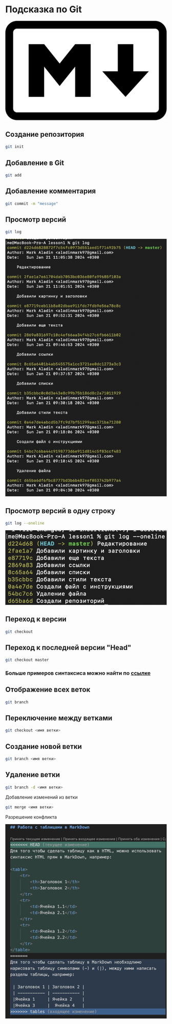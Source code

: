 # Подсказка по Git

![MarkDown](Markdown.svg.png)

## Создание репозитория
```sh
git init
```
## Добавление в Git
```sh
git add
```

## Добавление комментария
```sh
git commit -m "message"
```

## Просмотр версий
```sh
git log
```

![Вид с терминала](gitlog_cmd_example.png)

## Просмотр версий в одну строку
```sh
git log --oneline
```
![Вид с терминала](oneline_example.png)

## Переход к версии 
```sh
git checkout
```

## Переход к последней версии "Head"
```sh
git checkout master 
```

### Больше примеров синтаксиса можно найти по [ссылке](https://gist.github.com/Jekins/2bf2d0638163f1294637 "Переход на сайт с примерами синтаксиса")

## Отображение всех веток

```sh
git branch
```

## Переключение между ветками

```sh
git checkout <имя ветки>
```

## Создание новой ветки

```sh
git branch <имя ветки>
```
## Удаление ветки

```sh
git branch -d <имя ветки>
```

Добавление изменений из ветки

```sh
git merge <имя ветки>
```

Разрешение конфликта

![Конфликт](conflict.png)